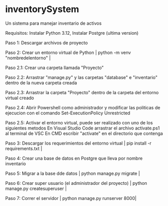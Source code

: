 # inventorySystem
Un sistema para manejar inventario de activos 

Requisitos: Instalar Python 3.12, Instalar Postgre (ultima version)

Paso 1: Descargar archivos de proyecto

Paso 2: Crear un entorno virtual de Python
	| python -m venv "nombredelentorno" |

Paso 2.1: Crear una carpeta llamada "Proyecto"

Paso 2.2: Arrastrar "manage.py" y las carpetas "database" e "inventario" dentro de la nueva carpeta creada

Paso 2.3: Arrastrar la carpeta "Proyecto" dentro de la carpeta del entorno virtual creado

Paso 2.4: Abrir Powershell como administrador y modificar las politicas de ejecucion con el comando	
	Set-ExecutionPolicy Unrestricted

Paso 2.5: Activar el entorno virtual, puede ser realizado con uno de los siguientes metodos
	En Visual Studio Code arrastrar el archivo activate.ps1 al terminal de VSC
	En CMD escribir "activate" en el directorio que contenga 

Paso 3: Descargar los requerimientos del entorno virtual
	|  pip install -r requirements.txt |

Paso 4: Crear una base de datos en Postgre que lleva por nombre inventario 

Paso 5: Migrar a la base dde datos
	| python manage.py migrate |

Paso 6: Crear super usuario (el administrador del proyecto)
	| python manage.py createsuperuser |

Paso 7: Correr el servidor
	| python manage.py runserver 8000|
